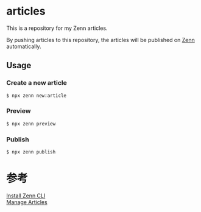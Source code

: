 # articles

This is a repository for my Zenn articles.

By pushing articles to this repository, the articles will be published on [Zenn](https://zenn.dev/) automatically.

## Usage

### Create a new article

```bash
$ npx zenn new:article
```

### Preview

```bash
$ npx zenn preview
```

### Publish

```bash
$ npx zenn publish
```

# 参考

[Install Zenn CLI](https://zenn.dev/zenn/articles/install-zenn-cli)<br>
[Manage Articles](https://zenn.dev/zenn/articles/zenn-cli-guide)
